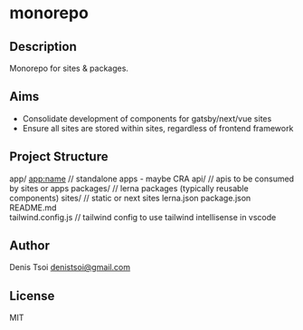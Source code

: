 # monorepo

## Description

Monorepo for sites & packages.

## Aims

- Consolidate development of components for gatsby/next/vue sites
- Ensure all sites are stored within sites, regardless of frontend framework

## Project Structure

app/
  <app:name>          // standalone apps - maybe CRA
  api/                // apis to be consumed by sites or apps
packages/             // lerna packages (typically reusable components)
sites/                // static or next sites
lerna.json
package.json
README.md             
tailwind.config.js    // tailwind config to use tailwind intellisense in vscode

## Author

Denis Tsoi <denistsoi@gmail.com>

## License

MIT
